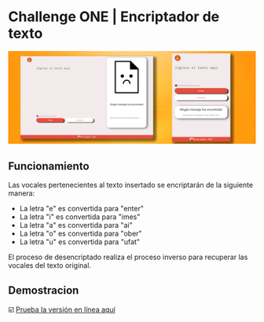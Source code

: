 # Challenge ONE | Encriptador de texto

![App Screenshot](https://raw.githubusercontent.com/LuisAguilarG/challenge-encriptador/main/demo-proyecto.png)


## Funcionamiento

Las vocales pertenecientes al texto insertado se encriptarán de la siguiente manera:
- La letra "e" es convertida para "enter"
- La letra "i" es convertida para "imes"
- La letra "a" es convertida para "ai"
- La letra "o" es convertida para "ober"
- La letra "u" es convertida para "ufat"

El proceso de desencriptado realiza el proceso inverso para recuperar las vocales del texto original.


## Demostracion
☑️ [Prueba la versión en línea aquí](https://luisaguilarg.github.io/challenge-encriptador/)


